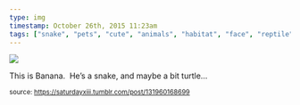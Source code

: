 ```yaml
---
type: img
timestamp: October 26th, 2015 11:23am
tags: ["snake", "pets", "cute", "animals", "habitat", "face", "reptile", "sunny", "cozy", "photography"]
---
```

<img src="https://saturdayxiii.github.io/media/131960168699.jpg"/>

This is Banana.  He’s a snake, and maybe a bit turtle&hellip;
 
      
      
  
<small>source: https://saturdayxiii.tumblr.com/post/131960168699</small>